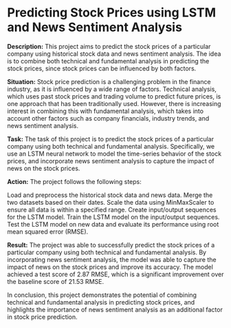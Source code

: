 # Predicting Stock Prices using LSTM and News Sentiment Analysis


**Description:**
This project aims to predict the stock prices of a particular company using historical stock data and news sentiment analysis. The idea is to combine both technical and fundamental analysis in predicting the stock prices, since stock prices can be influenced by both factors.

**Situation:**
Stock price prediction is a challenging problem in the finance industry, as it is influenced by a wide range of factors. Technical analysis, which uses past stock prices and trading volume to predict future prices, is one approach that has been traditionally used. However, there is increasing interest in combining this with fundamental analysis, which takes into account other factors such as company financials, industry trends, and news sentiment analysis.

**Task:**
The task of this project is to predict the stock prices of a particular company using both technical and fundamental analysis. Specifically, we use an LSTM neural network to model the time-series behavior of the stock prices, and incorporate news sentiment analysis to capture the impact of news on the stock prices.

**Action:**
The project follows the following steps:

Load and preprocess the historical stock data and news data.
Merge the two datasets based on their dates.
Scale the data using MinMaxScaler to ensure all data is within a specified range.
Create input/output sequences for the LSTM model.
Train the LSTM model on the input/output sequences.
Test the LSTM model on new data and evaluate its performance using root mean squared error (RMSE).

**Result:**
The project was able to successfully predict the stock prices of a particular company using both technical and fundamental analysis. By incorporating news sentiment analysis, the model was able to capture the impact of news on the stock prices and improve its accuracy. The model achieved a test score of 2.87 RMSE, which is a significant improvement over the baseline score of 21.53 RMSE.

In conclusion, this project demonstrates the potential of combining technical and fundamental analysis in predicting stock prices, and highlights the importance of news sentiment analysis as an additional factor in stock price prediction.
